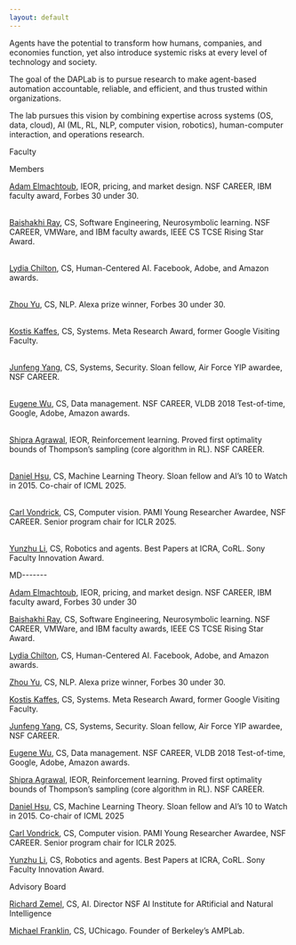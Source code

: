 ```yaml
---
layout: default
---
```


Agents have the potential to transform how humans, companies, and economies function, yet also introduce systemic risks at every level of technology and society.

The goal of the DAPLab is to pursue research to make agent-based automation accountable, reliable, and efficient, and thus trusted within organizations.

The lab pursues this vision by combining expertise across systems (OS, data, cloud), AI (ML, RL, NLP, computer vision, robotics), human-computer interaction, and operations research.

Faculty

Members

<a href="https://www.columbia.edu/~ae2516/" target="_blank" rel="noopener noreferrer">Adam Elmachtoub</a>, IEOR, pricing, and market design. NSF CAREER, IBM faculty award, Forbes 30 under 30.<br><br>

<a href="http://rayb.info" target="_blank" rel="noopener noreferrer">Baishakhi Ray</a>, CS, Software Engineering, Neurosymbolic learning. NSF CAREER, VMWare, and IBM faculty awards, IEEE CS TCSE Rising Star Award.<br><br>

<a href="https://www.cs.columbia.edu/~chilton/chilton.html" target="_blank" rel="noopener noreferrer">Lydia Chilton</a>, CS, Human-Centered AI. Facebook, Adobe, and Amazon awards.<br><br>

<a href="https://www.cs.columbia.edu/~zhouyu/" target="_blank" rel="noopener noreferrer">Zhou Yu</a>, CS, NLP. Alexa prize winner, Forbes 30 under 30.<br><br>

<a href="https://www.cs.columbia.edu/~kkaffes/index.html" target="_blank" rel="noopener noreferrer">Kostis Kaffes</a>, CS, Systems. Meta Research Award, former Google Visiting Faculty.<br><br>

<a href="https://www.cs.columbia.edu/~junfeng/" target="_blank" rel="noopener noreferrer">Junfeng Yang</a>, CS, Systems, Security. Sloan fellow, Air Force YIP awardee, NSF CAREER.<br><br>

<a href="https://eugenewu.net" target="_blank" rel="noopener noreferrer">Eugene Wu</a>, CS, Data management. NSF CAREER, VLDB 2018 Test-of-time, Google, Adobe, Amazon awards.<br><br>

<a href="http://columbia.edu/~sa3305" target="_blank" rel="noopener noreferrer">Shipra Agrawal</a>, IEOR, Reinforcement learning. Proved first optimality bounds of Thompson’s sampling (core algorithm in RL). NSF CAREER.<br><br>

<a href="https://www.cs.columbia.edu/~djhsu/" target="_blank" rel="noopener noreferrer">Daniel Hsu</a>, CS, Machine Learning Theory. Sloan fellow and AI’s 10 to Watch in 2015. Co-chair of ICML 2025.<br><br>

<a href="https://example.com" target="_blank" rel="noopener noreferrer">Carl Vondrick</a>, CS, Computer vision. PAMI Young Researcher Awardee, NSF CAREER. Senior program chair for ICLR 2025.<br><br>

<a href="https://www.cs.columbia.edu/~vondrick/" target="_blank" rel="noopener noreferrer">Yunzhu Li</a>, CS, Robotics and agents. Best Papers at ICRA, CoRL. Sony Faculty Innovation Award.<br><be>




MD-------


[Adam Elmachtoub](https://www.columbia.edu/~ae2516/), IEOR, pricing, and market design.  NSF CAREER, IBM faculty award, Forbes 30 under 30

[Baishakhi Ray](http://rayb.info), CS, Software Engineering, Neurosymbolic learning.   NSF CAREER, VMWare, and IBM faculty awards, IEEE CS TCSE Rising Star Award.

[Lydia Chilton](https://www.cs.columbia.edu/~chilton/chilton.html), CS, Human-Centered AI.  Facebook, Adobe, and Amazon awards.

[Zhou Yu](https://www.cs.columbia.edu/~zhouyu/), CS, NLP.   Alexa prize winner, Forbes 30 under 30.

[Kostis Kaffes](https://www.cs.columbia.edu/~kkaffes/index.html), CS, Systems.  Meta Research Award, former Google Visiting Faculty.

[Junfeng Yang](https://www.cs.columbia.edu/~junfeng/), CS, Systems, Security.  Sloan fellow, Air Force YIP awardee, NSF CAREER.

[Eugene Wu](https://eugenewu.net), CS, Data management.  NSF CAREER, VLDB 2018 Test-of-time, Google, Adobe, Amazon awards.

[Shipra Agrawal](http://columbia.edu/~sa3305), IEOR, Reinforcement learning.  Proved first optimality bounds of Thompson’s sampling (core algorithm in RL). NSF CAREER.

[Daniel Hsu](https://www.cs.columbia.edu/~djhsu/), CS, Machine Learning Theory.   Sloan fellow and AI’s 10 to Watch in 2015.  Co-chair of ICML 2025

[Carl Vondrick](https://example.com), CS, Computer vision.  PAMI Young Researcher Awardee, NSF CAREER.  Senior program chair for ICLR 2025.

[Yunzhu Li](https://www.cs.columbia.edu/~vondrick/), CS, Robotics and agents.  Best Papers at ICRA, CoRL. Sony Faculty Innovation Award.

Advisory Board

[Richard Zemel](https://www.cs.columbia.edu/~zemel/), CS, AI.  Director NSF AI Institute for ARtificial and Natural Intelligence

[Michael Franklin](https://cs.uchicago.edu/people/michael-franklin/), CS, UChicago. Founder of Berkeley’s AMPLab.
